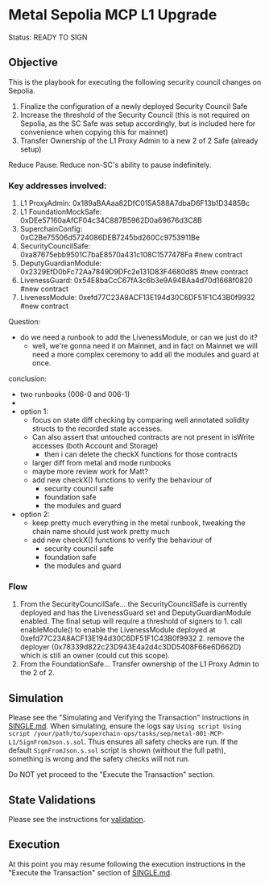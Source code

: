 # Metal Sepolia MCP L1 Upgrade

Status: READY TO SIGN

## Objective

This is the playbook for executing the following security council changes on Sepolia.

1. Finalize the configuration of a newly deployed Security Council Safe
1. Increase the threshold of the Security Council (this is not required on Sepolia, as the SC Safe was setup accordingly, but is included here for convenience when copying this for mainnet)
1. Transfer Ownership of the L1 Proxy Admin to a new 2 of 2 Safe (already setup)

Reduce Pause: Reduce non-SC's ability to pause indefinitely.

### Key addresses involved:

1. L1 ProxyAdmin: 0x189aBAAaa82DfC015A588A7dbaD6F13b1D3485Bc
2. L1 FoundationMockSafe: 0xDEe57160aAfCF04c34C887B5962D0a69676d3C8B
3. SuperchainConfig: 0xC2Be75506d5724086DEB7245bd260Cc9753911Be
4. SecurityCouncilSafe: 0xa87675ebb9501C7baE8570a431c108C1577478Fa #new contract
5. DeputyGuardianModule: 0x2329EfD0bFc72Aa7849D9DFc2e131D83F4680d85 #new contract
6. LivenessGuard: 0x54E8baCcC67fA3c6b3e9A94BAa4d70d1668f0820 #new contract
7. LivenessModule: 0xefd77C23A8ACF13E194d30C6DF51F1C43B0f9932 #new contract

Question:
- do we need a runbook to add the LivenessModule, or can we just do it?
  - well, we're gonna need it on Mainnet, and in fact on Mainnet we will need a more complex ceremony
    to add all the modules and guard at once.

conclusion:
- two runbooks (006-0 and 006-1)
-
- option 1:
  - focus on state diff checking by comparing well annotated solidity structs to the recorded state accesses.
  - Can also assert that untouched contracts are not present in isWrite accesses (both Account and Storage)
    - then i can delete the checkX functions for those contracts
  - larger diff from metal and mode runbooks
  - maybe more review work for Matt?
  - add new checkX() functions to verify the behaviour of
    - security council safe
    - foundation safe
    - the modules and guard
- option 2:
  - keep pretty much everything in the metal runbook, tweaking the chain name should just work pretty much
  - add new checkX() functions to verify the behaviour of
    - security council safe
    - foundation safe
    - the modules and guard

### Flow

1. From the SecurityCouncilSafe...
  the SecurityCouncilSafe is currently deployed and has the LivenessGuard set and DeputyGuardianModule enabled.
  The final setup will require a threshold of signers to
       1. call enableModule() to enable the LivenessModule deployed at 0xefd77C23A8ACF13E194d30C6DF51F1C43B0f9932
       2. remove the deployer (0x78339d822c23D943E4a2d4c3DD5408F66e6D662D) which is still an owner (could cut this scope).
1. From the FoundationSafe...
   Transfer ownership of the L1 Proxy Admin to the 2 of 2.

## Simulation

Please see the "Simulating and Verifying the Transaction" instructions in [SINGLE.md](../../../SINGLE.md).
When simulating, ensure the logs say `Using script Using script /your/path/to/superchain-ops/tasks/sep/metal-001-MCP-L1/SignFromJson.s.sol`.
Thus ensures all safety checks are run. If the default `SignFromJson.s.sol` script is shown
(without the full path), something is wrong and the safety checks will not run.

Do NOT yet proceed to the "Execute the Transaction" section.

## State Validations

Please see the instructions for [validation](./VALIDATION.md).

## Execution

At this point you may resume following the execution instructions in the "Execute the Transaction" section of [SINGLE.md](../../../SINGLE.md).
